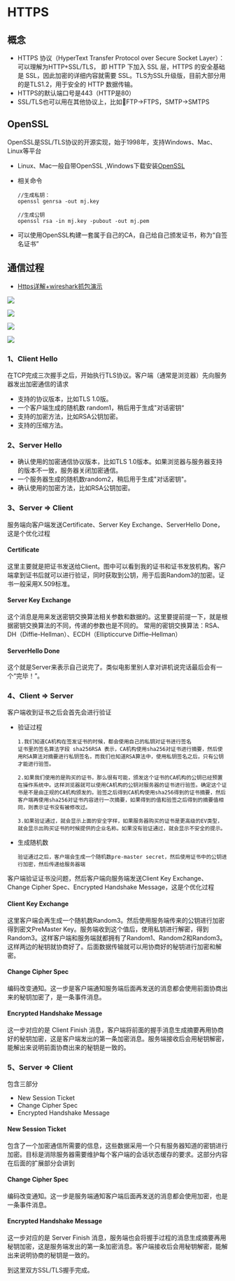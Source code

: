 # HTTPS

## 概念

+ HTTPS 协议（HyperText Transfer Protocol over Secure Socket Layer）：可以理解为HTTP+SSL/TLS， 即 HTTP 下加入 SSL 层，HTTPS 的安全基础是 SSL，因此加密的详细内容就需要 SSL。TLS为SSL升级版，目前大部分用的是TLS1.2，用于安全的 HTTP 数据传输。
+ HTTPS的默认端口号是443（HTTP是80）
+ SSL/TLS也可以用在其他协议上，比如FTP->FTPS，SMTP->SMTPS

## OpenSSL

OpenSSL是SSL/TLS协议的开源实现，始于1998年，支持Windows、Mac、Linux等平台

+ Linux、Mac一般自带OpenSSL ,Windows下载安装[OpenSSL](https://slproweb.com/products/Win32OpenSSL.html)

+ 相关命令

  ```
  //生成私钥：
  openssl genrsa -out mj.key 
  
  //生成公钥
  openssl rsa -in mj.key -pubout -out mj.pem
  ```

+ 可以使用OpenSSL构建一套属于自己的CA，自己给自己颁发证书，称为“自签名证书”

## 通信过程

+ [Https详解+wireshark抓包演示](https://www.jianshu.com/p/a3a25c6627ee)

![](images/network_https_process_1.jpeg)

![](images/network_https_process_2.png)

![](images/network_https_process_3.jpeg)

![](images/network_https_process_4.webp)

### 1、Client Hello

在TCP完成三次握手之后，开始执行TLS协议。客户端（通常是浏览器）先向服务器发出加密通信的请求

+ 支持的协议版本，比如TLS 1.0版。
+ 一个客户端生成的随机数 random1，稍后用于生成"对话密钥“
+ 支持的加密方法，比如RSA公钥加密。
+ 支持的压缩方法。

### 2、Server Hello

+ 确认使用的加密通信协议版本，比如TLS 1.0版本。如果浏览器与服务器支持的版本不一致，服务器关闭加密通信。
+ 一个服务器生成的随机数random2，稍后用于生成"对话密钥"。
+ 确认使用的加密方法，比如RSA公钥加密。

### 3、Server => Client

服务端向客户端发送Certificate、Server Key Exchange、ServerHello Done，这是个优化过程

#### Certificate

这里主要就是把证书发送给Client。图中可以看到我的证书和证书发放机构。客户端拿到证书后就可以进行验证，同时获取到公钥，用于后面Random3的加密。证书一般采用X.509标准。

#### Server Key Exchange

这个消息是用来发送密钥交换算法相关参数和数据的。这里要提前提一下，就是根据密钥交换算法的不同，传递的参数也是不同的。
 常用的密钥交换算法：RSA、DH（Diffie-Hellman）、ECDH（Ellipticcurve Diffie–Hellman）

#### ServerHello Done

这个就是Server来表示自己说完了。类似电影里别人拿对讲机说完话最后会有一个“完毕！”。

### 4、Client => Server

客户端收到证书之后会首先会进行验证

+ 验证过程

  ```
  1.我们知道CA机构在签发证书的时候，都会使用自己的私钥对证书进行签名
  证书里的签名算法字段 sha256RSA 表示，CA机构使用sha256对证书进行摘要，然后使用RSA算法对摘要进行私钥签名，而我们也知道RSA算法中，使用私钥签名之后，只有公钥才能进行验签。
  
  2.如果我们使用的是购买的证书，那么很有可能，颁发这个证书的CA机构的公钥已经预置在操作系统中。这样浏览器就可以使用CA机构的公钥对服务器的证书进行验签。确定这个证书是不是由正规的CA机构颁发的。验签之后得到CA机构使用sha256得到的证书摘要，然后客户端再使用sha256对证书内容进行一次摘要，如果得到的值和验签之后得到的摘要值相同，则表示证书没有被修改过。
  
  3.如果验证通过，就会显示上面的安全字样，如果服务器购买的证书是更高级的EV类型，就会显示出购买证书的时候提供的企业名称。如果没有验证通过，就会显示不安全的提示。
  ```

+ 生成随机数

  ```
  验证通过之后，客户端会生成一个随机数pre-master secret，然后使用证书中的公钥进行加密，然后传递给服务器端
  ```

客户端验证证书没问题，然后客户端向服务端发送Client Key Exchange、Change Cipher Spec、Encrypted Handshake Message，这是个优化过程

#### Client Key Exchange

这里客户端会再生成一个随机数Random3。然后使用服务端传来的公钥进行加密得到密文PreMaster Key。服务端收到这个值后，使用私钥进行解密，得到Random3。这样客户端和服务端就都拥有了Random1、Random2和Random3。这样两边的秘钥就协商好了。后面数据传输就可以用协商好的秘钥进行加密和解密。

#### Change Cipher Spec

编码改变通知。这一步是客户端通知服务端后面再发送的消息都会使用前面协商出来的秘钥加密了，是一条事件消息。

#### Encrypted Handshake Message

这一步对应的是 Client Finish 消息，客户端将前面的握手消息生成摘要再用协商好的秘钥加密，这是客户端发出的第一条加密消息。服务端接收后会用秘钥解密，能解出来说明前面协商出来的秘钥是一致的。

### 5、Server => Client

包含三部分

- New Session Ticket
- Change Cipher Spec
- Encrypted Handshake Message

#### New Session Ticket

包含了一个加密通信所需要的信息，这些数据采用一个只有服务器知道的密钥进行加密。目标是消除服务器需要维护每个客户端的会话状态缓存的要求。这部分内容在后面的扩展部分会讲到

#### Change Cipher Spec

编码改变通知。这一步是服务端通知客户端后面再发送的消息都会使用加密，也是一条事件消息。

#### Encrypted Handshake Message

这一步对应的是 Server Finish 消息，服务端也会将握手过程的消息生成摘要再用秘钥加密，这是服务端发出的第一条加密消息。客户端接收后会用秘钥解密，能解出来说明协商的秘钥是一致的。

到这里双方SSL/TLS握手完成。